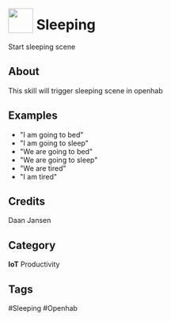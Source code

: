 # <img src="https://raw.githack.com/FortAwesome/Font-Awesome/master/svgs/solid/robot.svg" card_color="#22A7F0" width="50" height="50" style="vertical-align:bottom"/> Sleeping
Start sleeping scene

## About
This skill will trigger sleeping scene in openhab

## Examples
* "I am going to bed"
* "I am going to sleep"
* "We are going to bed"
* "We are going to sleep"
* "We are tired"
* "I am tired"

## Credits
Daan Jansen

## Category
**IoT**
Productivity

## Tags
#Sleeping
#Openhab


